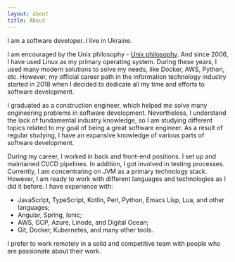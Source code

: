 ```yaml
---
layout: about
title: About
---
```

I am a software developer. I live in Ukraine. 

I am encouraged by the Unix philosophy - [Unix philosophy](https://en.wikipedia.org/wiki/Unix_philosophy). And since 2006, I have used Linux as my primary operating system. During these years, I used many modern solutions to solve my needs, like Docker, AWS, Python, etc. However, my official career path in the information technology industry started in 2018 when I decided to dedicate all my time and efforts to software development.

I graduated as a construction engineer, which helped me solve many engineering problems in software development. Nevertheless, I  understand the lack of fundamental industry knowledge, so I am studying different topics related to my goal of being a great software engineer. As a result of regular studying, I have an expansive knowledge of various parts of software development. 

During my career, I worked in back and front-end positions. I set up and maintained CI/CD pipelines. In addition, I got involved in testing processes. Currently, I am concentrating on JVM as a primary technology stack. However, I am ready to work with different languages and technologies as I did it before. I have experience with:
- JavaScript, TypeScript, Kotlin, Perl, Python, Emacs Lisp, Lua, and other languages;
- Angular, Spring, Ionic;
- AWS, GCP, Azure, Linode, and Digital Ocean;
- Git, Docker, Kubernetes, and many other tools.

I prefer to work remotely in a solid and competitive team with people who are passionate about their work.
